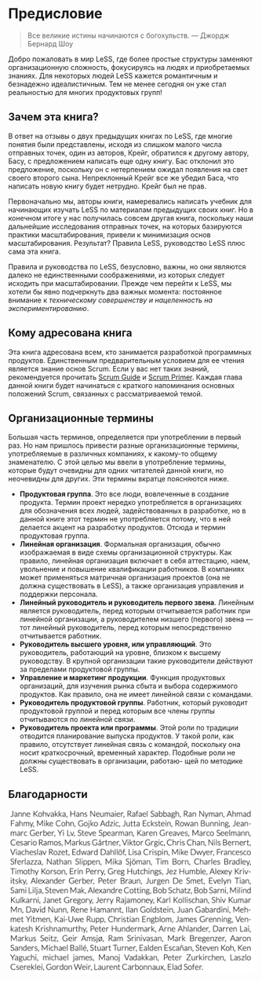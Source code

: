 # Предисловие

> Все великие истины начинаются с богохульств.
> — Джордж Бернард Шоу

Добро пожаловать в мир LeSS, где более простые структуры заменяют организационную сложность, фокусируясь на людях и приобретаемых знаниях. Для некоторых людей  LeSS кажется романтичным и безнадежно идеалистичным. Тем не менее сегодня он уже стал реальностью для многих продуктовых групп!

## Зачем эта книга?

В ответ на отзывы о двух предыдущих книгах по LeSS, где многие понятия были представлены, исходя из слишком малого числа отправных точек, один из авторов, Крейг, обратился к другому автору, Басу, с предложением написать еще одну книгу. Бас отклонил это предложение, поскольку он с нетерпением ожидал появления на свет своего второго сына. Непреклонный Крейг все же убедил Баса, что написать новую книгу будет нетрудно. Крейг был не прав.

Первоначально мы, авторы книги, намеревались написать учебник для начинающих изучать LeSS по материалам предыдущих своих книг. Но в конечном итоге у нас получилась совсем другая книга, поскольку наши дальнейшие исследования отправных точек, на которых базируются практики масштабирования, привели к минимизация основ масштабирования. Результат? Правила LeSS, руководство LeSS плюс сама эта книга.

Правила и руководства по LeSS, безусловно, важны, но они являются далеко не единственными соображениями, из которых следует исходить при масштабировании. Прежде чем перейти к LeSS, мы хотели бы явно подчеркнуть два важных момента: постоянное внимание к *техническому совершенству и нацеленность на экспериментированию*.

## Кому адресована книга

Эта книга адресована всем, кто занимается разработкой программных продуктов. Единственным предварительным условием для ее чтения является знание основ Scrum. Если у вас нет таких знаний, рекомендуется прочитать [Scrum Guide](http://scrumguides.org) и [Scrum Primer](http://scrumprimer.org). Каждая глава данной книги будет начинаться с краткого напоминания основных положений Scrum, связанных с рассматриваемой темой.

## Организационные термины

Большая часть терминов, определяется при употреблении в первый раз. Но нам пришлось привести разные организационные термины, употребляемые в различных компаниях, к какому-то общему знаменателю. С этой целью мы ввели в употребление термины, которые будут очевидны для одних читателей данной книги, но неочевидны для других. Эти термины вкратце поясняются ниже.

* **Продуктовая группа**. Это все люди, вовлеченные в создание продукта. Термин проект нередко употребляется в организациях для обозначения всех людей, задействованных в разработке, но в данной книге этот термин не употребляется потому, что в ней делается акцент на разработку продуктов. Отсюда и термин продуктовая группа.
* **Линейная организация**. Формальная организация, обычно изображаемая  в виде схемы организационной структуры. Как правило, линейная организация включает в себя аттестацию, наем, увольнение и повышение квалификации работников. В компаниях может применяться матричная организация проектов (она не должна существовать в LeSS), а также организация управления и поддержки персонала.
* **Линейный руководитель и руководитель первого звена**. Линейным является руководитель, перед которым отчитывается работник при линейной организации, а руководителем низшего (первого) звена — тот линейный руководитель, перед которым непосредственно отчитывается работник.
* **Руководитель высшего уровня, или управляющий**. Это руководитель, работающий на уровне, близком к высшему руководству. В крупной организации такие руководители действуют за пределами продуктовой группы.
* **Управление и маркетинг продукции**. Функция продуктовых организаций, для изучения рынка сбыта и выбора содержимого продуктов. Как правило, она не имеет линейной связи с командами.
* **Руководитель продуктовой группы**. Работник, который руководит продуктовой группой и перед которым все члены группы отчитываются по линейной связи.
* **Руководитель проекта или программы**. Этой роли по традиции отводится планирование выпуска продуктов. У такой роли, как правило, отсутствует линейная связь с командой, поскольку она носит краткосрочный, временный характер. Подобные роли не должны существовать в организации, работаю- щей по методике LeSS.

## Благодарности

![acknowledgements](/assets/images/acknowledgements.png)


